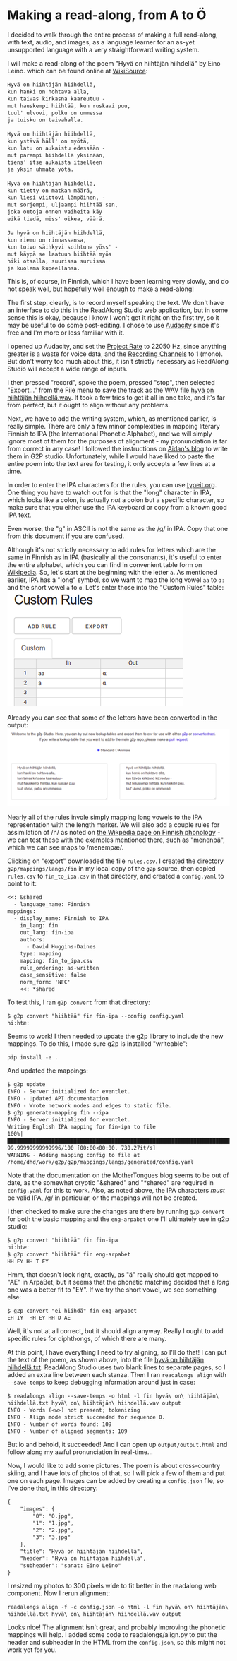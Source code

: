 Making a read-along, from A to Ö
================================

I decided to walk through the entire process of making a full
read-along, with text, audio, and images, as a language learner for an
as-yet unsupported language with a very straightforward writing
system.

I will make a read-along of the poem "Hyvä on hiihtäjän hiihdellä" by
Eino Leino. which can be found online at
[WikiSource](https://fi.wikisource.org/wiki/Hyv%C3%A4_on_hiiht%C3%A4j%C3%A4n_hiihdell%C3%A4):

    Hyvä on hiihtäjän hiihdellä,
    kun hanki on hohtava alla,
    kun taivas kirkasna kaareutuu -
    mut hauskempi hiihtää, kun ruskavi puu,
    tuul' ulvovi, polku on ummessa
    ja tuisku on taivahalla.

    Hyvä on hiihtäjän hiihdellä,
    kun ystävä häll' on myötä,
    kun latu on aukaistu edessään -
    mut parempi hiihdellä yksinään,
    tiens' itse aukaista itselleen
    ja yksin uhmata yötä.

    Hyvä on hiihtäjän hiihdellä,
    kun tietty on matkan määrä,
    kun liesi viittovi lämpöinen, -
    mut sorjempi, uljaampi hiihtää sen,
    joka outoja onnen vaiheita käy
    eikä tiedä, miss' oikea, väärä.

    Ja hyvä on hiihtäjän hiihdellä,
    kun riemu on rinnassansa,
    kun toivo säihkyvi soihtuna yöss' -
    mut käypä se laatuun hiihtää myös
    hiki otsalla, suurissa suruissa
    ja kuolema kupeellansa.

This is, of course, in Finnish, which I have been learning very
slowly, and do not speak well, but hopefully well enough to make a
read-along!

The first step, clearly, is to record myself speaking the text.  We
don't have an interface to do this in the ReadAlong Studio web
application, but in some sense this is okay, because I know I won't
get it right on the first try, so it may be useful to do some
post-editing.  I chose to use
[Audacity](https://www.audacityteam.org/) since it's free and I'm more
or less familiar with it.

I opened up Audacity, and set the [Project
Rate](https://manual.audacityteam.org/man/selection_toolbar.html) to
22050 Hz, since anything greater is a waste for voice data, and the
[Recording
Channels](https://manual.audacityteam.org/man/device_toolbar.html) to
1 (mono).  But don't worry too much about this, it isn't strictly
necessary as ReadAlong Studio will accept a wide range of inputs.

I then pressed "record", spoke the poem, pressed "stop", then selected
"Export..." from the File menu to save the track as the WAV file [hyvä
on hiihtäjän hiihdellä.wav](./hyvä%20on%20hiihtäjän%20hiihdellä.wav).  It
took a few tries to get  it all in one take, and it's far from perfect,
but it ought to align without any problems.

Next, we have to add the writing system, which, as mentioned earlier,
is really simple.  There are only a few minor complexities in mapping
literary Finnish to IPA (the International Phonetic Alphabet), and we
will simply ignore most of them for the purposes of alignment - my
pronunciation is far from correct in any case!  I followed the
instructions on [Aidan's
blog](https://blog.mothertongues.org/g2p-basic-mappings-gui/) to write
them in G2P studio.  Unfortunately, while I would have liked to paste
the entire poem into the text area for testing, it only accepts a few
lines at a time.

In order to enter the IPA characters for the rules, you can use
[typeit.org](https://ipa.typeit.org/full/).  One thing you have to
watch out for is that the "long" character in IPA, which looks like a
colon, is actually *not* a colon but a specific character, so make
sure that you either use the IPA keyboard or copy from a known good
IPA text.

Even worse, the "g" in ASCII is not the same as the /ɡ/ in IPA.  Copy
that one from this document if you are confused.

Although it's not strictly necessary to add rules for letters which
are the same in Finnish as in IPA (basically all the consonants), it's
useful to enter the entire alphabet, which you can find in convenient
table form on
[Wikipedia](https://en.wikipedia.org/wiki/Finnish_orthography).  So,
let's start at the beginning with the letter `a`.  As mentioned
earlier, IPA has a "long" symbol, so we want to map the long vowel
`aa` to `ɑː` and the short vowel `a` to `ɑ`.  Let's enter those into
the "Custom Rules" table: ![rules for a and aa](./aa.png)

Already you can see that some of the letters have been converted in
the output: ![applying rules](./aa_output.png)

Nearly all of the rules invole simply mapping long vowels to the IPA
representation with the length marker.  We will also add a couple
rules for assimilation of /n/ as noted on [the Wikpedia page on
Finnish phonology](https://en.wikipedia.org/wiki/Finnish_phonology) -
we can test these with the examples mentioned there, such as
"menenpä", which we can see maps to /menempæ/.

Clicking on "export" downloaded the file `rules.csv`.  I created the
directory `g2p/mappings/langs/fin` in my local copy of the `g2p`
source, then copied `rules.csv` to `fin_to_ipa.csv` in that directory,
and created a `config.yaml` to point to it:

```
<<: &shared
  - language_name: Finnish
mappings:
  - display_name: Finnish to IPA
    in_lang: fin
    out_lang: fin-ipa
    authors:
      - David Huggins-Daines
    type: mapping
    mapping: fin_to_ipa.csv
    rule_ordering: as-written
    case_sensitive: false
    norm_form: 'NFC'
    <<: *shared
```

To test this, I ran `g2p convert` from that directory:

```
$ g2p convert "hiihtää" fin fin-ipa --config config.yaml 
hiːhtæː
```

Seems to work!  I then needed to update the g2p library to include the
new mappings.  To do this, I made sure g2p is installed "writeable":


```
pip install -e .
```

And updated the mappings:

```
$ g2p update
INFO - Server initialized for eventlet.
INFO - Updated API documentation
INFO - Wrote network nodes and edges to static file.
$ g2p generate-mapping fin --ipa
INFO - Server initialized for eventlet.
Writing English IPA mapping for fin-ipa to file
100%|████████████████████████████████████████████████████████████████████████████████▉| 99.99999999999996/100 [00:00<00:00, 730.27it/s]
WARNING - Adding mapping config to file at /home/dhd/work/g2p/g2p/mappings/langs/generated/config.yaml
```

Note that the documentation on the MotherTongues blog seems to be out
of date, as the somewhat cryptic "&shared" and "*shared" are required
in `config.yaml` for this to work.  Also, as noted above, the IPA
characters *must* be valid IPA, /ɡ/ in particular, or the mappings
will not be created.

I then checked to make sure the changes are there by running `g2p
convert` for both the basic mapping and the `eng-arpabet` one I'll
ultimately use in g2p studio:

```
$ g2p convert "hiihtää" fin fin-ipa
hiːhtæː
$ g2p convert "hiihtää" fin eng-arpabet
HH EY HH T EY 
```

Hmm, that doesn't look right, exactly, as "ä" really should get
mapped to "AE" in ArpaBet, but it seems that the phonetic matching
decided that a *long* one was a better fit to "EY".  If we try the
short vowel, we see something else:

```
$ g2p convert "ei hiihdä" fin eng-arpabet
EH IY  HH EY HH D AE 
```

Well, it's not at all correct, but it should align anyway.  Really I
ought to add specific rules for diphthongs, of which there are many.

At this point, I have everything I need to try aligning, so I'll do
that!  I can put the text of the poem, as shown above, into the file
[hyvä on hiihtäjän hiihdellä.txt](./hyvä%20on%20hiihtäjän%20hiihdellä.txt).
ReadAlong Studio uses two blank lines to separate pages, so I added an
extra line between each stanza.  Then I ran `readalongs align` with
`--save-temps` to keep debugging information around just in case:

```
$ readalongs align --save-temps -o html -l fin hyvä\ on\ hiihtäjän\ hiihdellä.txt hyvä\ on\ hiihtäjän\ hiihdellä.wav output
INFO - Words (<w>) not present; tokenizing
INFO - Align mode strict succeeded for sequence 0.
INFO - Number of words found: 109
INFO - Number of aligned segments: 109
```

But lo and behold, it succeeded!  And I can open up
`output/output.html` and follow along my awful pronunciation in
real-time...

Now, I would like to add some pictures.  The poem is about
cross-country skiing, and I have lots of photos of that, so I will
pick a few of them and put one on each page.  Images can be added by
creating a `config.json` file, so I've done that, in this directory:

```
{
    "images": {
        "0": "0.jpg",
        "1": "1.jpg",
        "2": "2.jpg",
        "3": "3.jpg"
    },
    "title": "Hyvä on hiihtäjän hiihdellä",
    "header": "Hyvä on hiihtäjän hiihdellä",
    "subheader": "sanat: Eino Leino"
}
```

I resized my photos to 300 pixels wide to fit better in the readalong
web component.  Now I rerun alignment:

```
readalongs align -f -c config.json -o html -l fin hyvä\ on\ hiihtäjän\ hiihdellä.txt hyvä\ on\ hiihtäjän\ hiihdellä.wav output
```

Looks nice!  The alignment isn't great, and probably improving the
phonetic mappings will help.  I added some code to readalongs/align.py
to put the header and subheader in the HTML from the `config.json`, so
this might not work yet for you.

